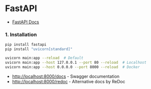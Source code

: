 # FastAPI

* [FastAPI Docs](https://fastapi.tiangolo.com/)

### 1. Installation
```bash
pip install fastapi
pip install "uvicorn[standard]"

uvicorn main:app --reload  # Default
uvicorn main:app --host 127.0.0.1 --port 80 --reload  # Localhost
uvicorn main:app --host 0.0.0.0 --port 8000 --reload  # Docker
```

* [http://localhost:8000/docs](http://localhost:8000/docs) - Swagger documentation
* [http://localhost:8000/redoc](http://localhost:8000/redoc) - Alternative docs by ReDoc
